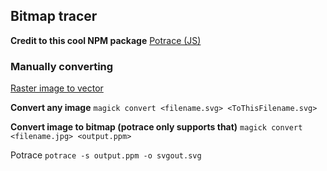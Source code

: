 ## Bitmap tracer

**Credit to this cool NPM package**
[Potrace (JS)](https://www.npmjs.com/package/potrace)

### Manually converting
[Raster image to vector](https://github.com/chiranjeevbitm/Raster-image-to-vector-image)

**Convert any image**
```magick convert <filename.svg> <ToThisFilename.svg>```

**Convert image to bitmap (potrace only supports that)**
```magick convert <filename.jpg> <output.ppm>```

Potrace
```potrace -s output.ppm -o svgout.svg```
